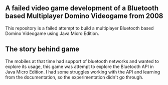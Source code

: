 ## A failed video game development of a Bluetooth based Multiplayer Domino Videogame from 2008

This repository is a failed attempt to build a multiplayer Bluetooth based Domino Videogame using Java Micro Edition. 

## The story behind game

The mobiles at that time had support of bluetooth networks and wanted to explore its usage, this game was attempt to explore the Bluetooth API in Java Micro Edition. I had some struggles working with the API and learning from the documentation, so the experimentation didn't go through.
